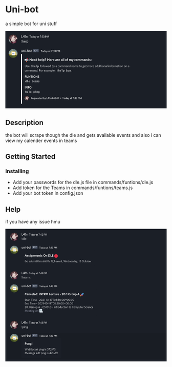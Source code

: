 # Uni-bot

a simple bot for uni stuff

![help](demo/help.png)

## Description

the bot will scrape though the dle and gets available events and also i can view my calender events in teams

## Getting Started

### Installing

* Add your passwords for the dle.js file in commands/funtions/dle.js
* Add token for the Teams in commands/funtions/teams.js
* Add your bot token in config.json

## Help

if you have any issue hmu 

![help](demo/demo.png)